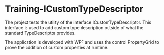 Training-ICustomTypeDescriptor
==============================

The project tests the utility of the interface ICustomTypeDescriptor. 
This interface is used to add custom type description outside of what the standard TypeDescriptor provides.

The application is developed with WPF and uses the control PropertyGrid to prove the addition of custom properties at runtime.